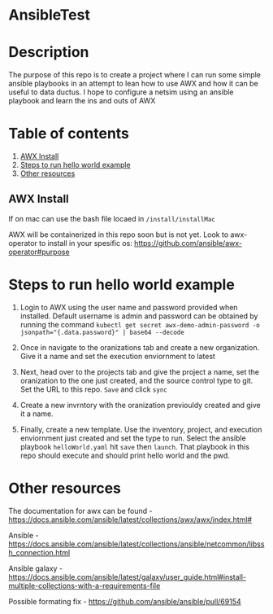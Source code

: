 # AnsibleTest


# Description
The purpose of this repo is to create a project where I can run some simple ansible playbooks in an attempt to lean 
how to use AWX and how it can be useful to data ductus. I hope to configure a netsim using an ansible playbook and learn the ins and outs of
AWX

# Table of contents
1) <a href="#AWX Install">AWX Install</a>
2) <a href="#Steps to run hello world example">Steps to run hello world example</a>
3) <a href="#Other resources">Other resources</a>



## <div id="AWX Install">AWX Install</div>

If on mac can use the bash file locaed in `/install/installMac`

AWX will be containerized in this repo soon but is not yet. Look to awx-operator to install in your spesific os:
https://github.com/ansible/awx-operator#purpose 

  
# Steps to run hello world example
 1. Login to AWX using the user name and password provided when installed. Default username is admin and password can be obtained by running the command 
 `kubectl get secret awx-demo-admin-password -o jsonpath="{.data.password}" | base64 --decode`
 
 2. Once in navigate to the oranizations tab and create a new organization. Give it a name and set the execution enviornment to latest

 3. Next, head over to the projects tab and give the project a name, set the oranization to the one just created, and the source control type to git. Set the URL to this repo. `Save` and click `sync`

 4. Create a new invrntory with the oranization previouldy created and give it a name.

 5. Finally, create a new template. Use the inventory, project, and execution enviornment just created and set the type to run. Select the ansible playbook `helloWorld.yaml` hit `save` then `launch`. That playbook in this repo should execute and should print hello world and the pwd. 

# Other resources  

The documentation for awx can be found - https://docs.ansible.com/ansible/latest/collections/awx/awx/index.html#

Ansible - https://docs.ansible.com/ansible/latest/collections/ansible/netcommon/libssh_connection.html
  
Ansible galaxy -  https://docs.ansible.com/ansible/latest/galaxy/user_guide.html#install-multiple-collections-with-a-requirements-file

Possible formating fix - https://github.com/ansible/ansible/pull/69154
